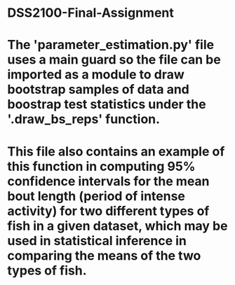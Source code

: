 # DSS2100-Final-Assignment

# The 'parameter_estimation.py' file uses a main guard so the file can be imported as a module to draw bootstrap samples of data and boostrap test statistics under the '.draw_bs_reps' function. 
# This file also contains an example of this function in computing 95% confidence intervals for the mean bout length (period of intense activity) for two different types of fish in a given dataset, which may be used in statistical inference in comparing the means of the two types of fish. 
